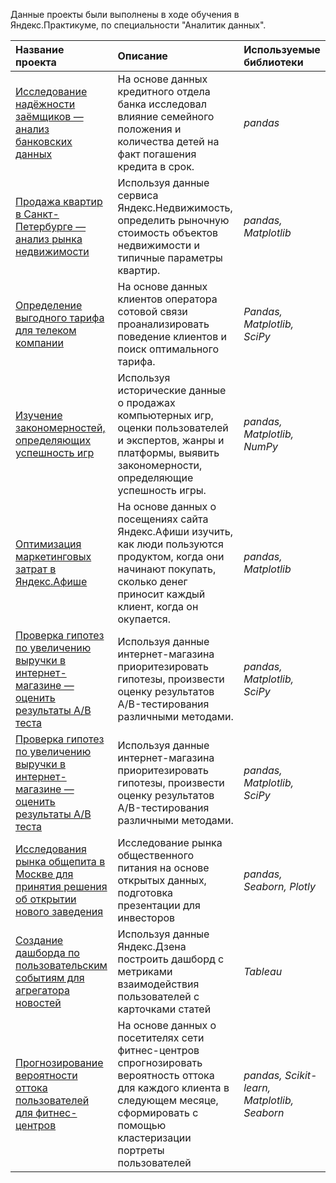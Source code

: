 Данные проекты были выполнены в ходе обучения в Яндекс.Практикуме, по специальности "Аналитик данных".

| Название проекта | Описание | Используемые библиотеки | 
| :---------------------- | :---------------------- | :---------------------- |
| [Исследование надёжности заёмщиков — анализ банковских данных](/issledovanie_nadyozhnosti_zayomshchikov) | На основе данных кредитного отдела банка исследовал влияние семейного положения и количества детей на факт погашения кредита в срок.| *pandas* |
| [Продажа квартир в Санкт-Петербурге — анализ рынка недвижимости](/issledovanie_obyavlenij_o_prodazhe_kvartir) | Используя данные сервиса Яндекс.Недвижимость, определить рыночную стоимость объектов недвижимости и типичные параметры квартир. | *pandas, Matplotlib* |
| [Определение выгодного тарифа для телеком компании](/opredelenie_perspektivnogo_tarifa_telekom_kompanii) | На основе данных клиентов оператора сотовой связи проанализировать поведение клиентов и поиск оптимального тарифа. | *Pandas, Matplotlib, SciPy* |
| [Изучение закономерностей, определяющих успешность игр](/issledovanie_rynka_igr) | Используя исторические данные о продажах компьютерных игр, оценки пользователей и экспертов, жанры и платформы, выявить закономерности, определяющие успешность игры. | *pandas, Matplotlib, NumPy* |
| [Оптимизация маркетинговых затрат в Яндекс.Афише](/analiz_biznes-pokazatelej) | На основе данных о посещениях сайта Яндекс.Афиши изучить, как люди пользуются продуктом, когда они начинают покупать, сколько денег приносит каждый клиент, когда он окупается. | *pandas, Matplotlib* |
| [Проверка гипотез по увеличению выручки в интернет-магазине — оценить результаты A/B теста](/prinyatie_reshenij_na_osnove_dannyh) | Используя данные интернет-магазина приоритезировать гипотезы, произвести оценку результатов A/B-тестирования различными методами. | *pandas, Matplotlib, SciPy* |
| [Проверка гипотез по увеличению выручки в интернет-магазине — оценить результаты A/B теста](/prinyatie_reshenij_na_osnove_dannyh) | Используя данные интернет-магазина приоритезировать гипотезы, произвести оценку результатов A/B-тестирования различными методами. | *pandas, Matplotlib, SciPy* |
| [Исследования рынка общепита в Москве для принятия решения об открытии нового заведения](/rynok_zavedenij_obshchestvennogo_pitaniya_Moskvy) | Исследование рынка общественного питания на основе открытых данных, подготовка презентации для инвесторов | *pandas, Seaborn, Plotly* |
| [Создание дашборда по пользовательским событиям для агрегатора новостей](/avtomatizaciya) | Используя данные Яндекс.Дзена построить дашборд с метриками взаимодействия пользователей с карточками статей | *Tableau* |
| [Прогнозирование вероятности оттока пользователей для фитнес-центров](/prognozy_i_predskazaniya) | На основе данных о посетителях сети фитнес-центров спрогнозировать вероятность оттока для каждого клиента в следующем месяце, сформировать с помощью кластеризации портреты пользователей | *pandas, Scikit-learn, Matplotlib, Seaborn* |
